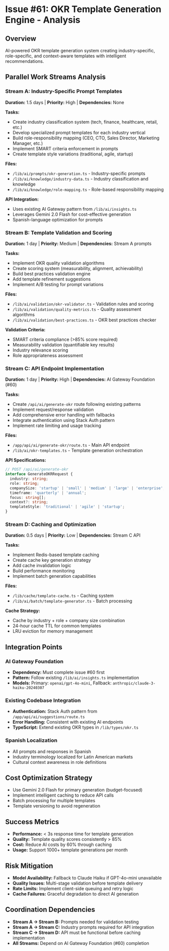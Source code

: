 # Issue #61: OKR Template Generation Engine - Analysis

## Overview
AI-powered OKR template generation system creating industry-specific, role-specific, and context-aware templates with intelligent recommendations.

## Parallel Work Streams Analysis

### Stream A: Industry-Specific Prompt Templates
**Duration:** 1.5 days | **Priority:** High | **Dependencies:** None

**Tasks:**
- Create industry classification system (tech, finance, healthcare, retail, etc.)
- Develop specialized prompt templates for each industry vertical
- Build role-responsibility mapping (CEO, CTO, Sales Director, Marketing Manager, etc.)
- Implement SMART criteria enforcement in prompts
- Create template style variations (traditional, agile, startup)

**Files:**
- `/lib/ai/prompts/okr-generation.ts` - Industry-specific prompts
- `/lib/ai/knowledge/industry-data.ts` - Industry classification and knowledge
- `/lib/ai/knowledge/role-mapping.ts` - Role-based responsibility mapping

**API Integration:**
- Uses existing AI Gateway pattern from `/lib/ai/insights.ts`
- Leverages Gemini 2.0 Flash for cost-effective generation
- Spanish-language optimization for prompts

### Stream B: Template Validation and Scoring
**Duration:** 1 day | **Priority:** Medium | **Dependencies:** Stream A prompts

**Tasks:**
- Implement OKR quality validation algorithms
- Create scoring system (measurability, alignment, achievability)
- Build best practices validation engine
- Add template refinement suggestions
- Implement A/B testing for prompt variations

**Files:**
- `/lib/ai/validation/okr-validator.ts` - Validation rules and scoring
- `/lib/ai/validation/quality-metrics.ts` - Quality assessment algorithms
- `/lib/ai/validation/best-practices.ts` - OKR best practices checker

**Validation Criteria:**
- SMART criteria compliance (>85% score required)
- Measurability validation (quantifiable key results)
- Industry relevance scoring
- Role appropriateness assessment

### Stream C: API Endpoint Implementation
**Duration:** 1 day | **Priority:** High | **Dependencies:** AI Gateway Foundation (#60)

**Tasks:**
- Create `/api/ai/generate-okr` route following existing patterns
- Implement request/response validation
- Add comprehensive error handling with fallbacks
- Integrate authentication using Stack Auth pattern
- Implement rate limiting and usage tracking

**Files:**
- `/app/api/ai/generate-okr/route.ts` - Main API endpoint
- `/lib/ai/okr-templates.ts` - Template generation orchestration

**API Specifications:**
```typescript
// POST /api/ai/generate-okr
interface GenerateOKRRequest {
  industry: string;
  role: string;
  companySize: 'startup' | 'small' | 'medium' | 'large' | 'enterprise';
  timeframe: 'quarterly' | 'annual';
  focus: string[];
  context?: string;
  templateStyle: 'traditional' | 'agile' | 'startup';
}
```

### Stream D: Caching and Optimization
**Duration:** 0.5 days | **Priority:** Low | **Dependencies:** Stream C API

**Tasks:**
- Implement Redis-based template caching
- Create cache key generation strategy
- Add cache invalidation logic
- Build performance monitoring
- Implement batch generation capabilities

**Files:**
- `/lib/cache/template-cache.ts` - Caching system
- `/lib/ai/batch/template-generator.ts` - Batch processing

**Cache Strategy:**
- Cache by industry + role + company size combination
- 24-hour cache TTL for common templates
- LRU eviction for memory management

## Integration Points

### AI Gateway Foundation
- **Dependency:** Must complete issue #60 first
- **Pattern:** Follow existing `/lib/ai/insights.ts` implementation
- **Models:** Primary: `openai/gpt-4o-mini`, Fallback: `anthropic/claude-3-haiku-20240307`

### Existing Codebase Integration
- **Authentication:** Stack Auth pattern from `/app/api/ai/suggestions/route.ts`
- **Error Handling:** Consistent with existing AI endpoints
- **TypeScript:** Extend existing OKR types in `/lib/types/okr.ts`

### Spanish Localization
- All prompts and responses in Spanish
- Industry terminology localized for Latin American markets
- Cultural context awareness in role definitions

## Cost Optimization Strategy
- Use Gemini 2.0 Flash for primary generation (budget-focused)
- Implement intelligent caching to reduce API calls
- Batch processing for multiple templates
- Template versioning to avoid regeneration

## Success Metrics
- **Performance:** < 3s response time for template generation
- **Quality:** Template quality scores consistently > 85%
- **Cost:** Reduce AI costs by 60% through caching
- **Usage:** Support 1000+ template generations per month

## Risk Mitigation
- **Model Availability:** Fallback to Claude Haiku if GPT-4o-mini unavailable
- **Quality Issues:** Multi-stage validation before template delivery
- **Rate Limits:** Implement client-side queuing and retry logic
- **Cache Failures:** Graceful degradation to direct AI generation

## Coordination Dependencies
- **Stream A → Stream B:** Prompts needed for validation testing
- **Stream A → Stream C:** Industry prompts required for API integration
- **Stream C → Stream D:** API must be functional before caching implementation
- **All Streams:** Depend on AI Gateway Foundation (#60) completion